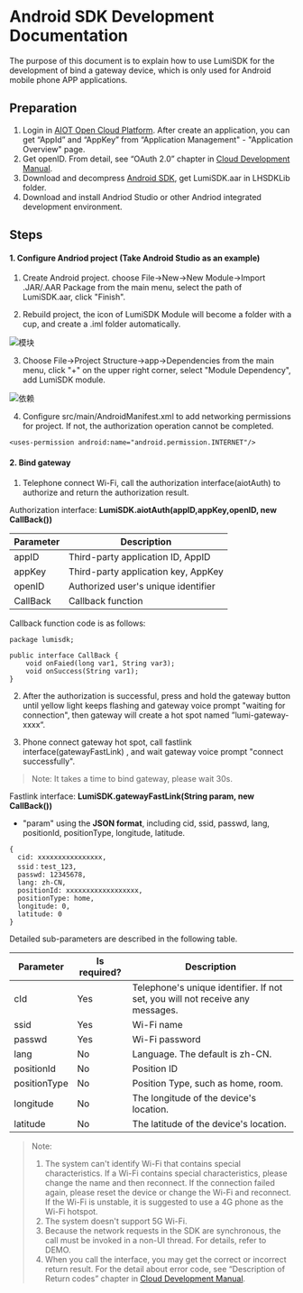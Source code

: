 # Android SDK Development Documentation

The purpose of this document is to explain how to use LumiSDK for the development of bind a gateway device, which is only used for Android mobile phone APP applications.



## Preparation

1. Login in [AIOT Open Cloud Platform](https://opencloud.aqara.cn/). After create an application, you can get “AppId” and “AppKey” from “Application Management" - "Application Overview" page.
2. Get openID. From detail, see “OAuth 2.0” chapter in [Cloud Development Manual](http://docs.opencloud.aqara.cn/development/cloud-development/#oauth20).
3. Download and decompress [Android SDK](http://cdn.cnbj2.fds.api.mi-img.com/cdn/aiot/sdk/aiot_sdk_fastlink_android_v0.4_.zip), get LumiSDK.aar in LHSDKLib folder.
4. Download and install Andriod Studio or other Andriod integrated development environment.




## Steps

#### 1. Configure Andriod project (Take Android Studio as an example)

1) Create Android project. choose File->New->New Module->Import .JAR/.AAR Package from the main menu, select the path of LumiSDK.aar, click "Finish".

2) Rebuild project, the icon of LumiSDK Module will become a folder with a cup, and create a .iml folder automatically.

![模块](http://cdn.cnbj2.fds.api.mi-img.com/cdn/aiot/doc-images/zh/sdk/lumisdk.png)

3) Choose File->Project Structure->app->Dependencies from the main menu, click "+" on the upper right corner, select "Module Dependency", add LumiSDK module.

![依赖](http://cdn.cnbj2.fds.api.mi-img.com/cdn/aiot/doc-images/zh/sdk/dependencies.png)

4) Configure src/main/AndroidManifest.xml to add networking permissions for project. If not, the authorization operation cannot be completed.

```
<uses-permission android:name="android.permission.INTERNET"/>
```



#### 2. Bind gateway

1) Telephone connect Wi-Fi, call the authorization interface(aiotAuth) to authorize and return the authorization result.

Authorization interface: **LumiSDK.aiotAuth(appID,appKey,openID, new CallBack())**

| Parameter | Description                         |
| --------- | ----------------------------------- |
| appID     | Third-party application ID, AppID   |
| appKey    | Third-party application key, AppKey |
| openID    | Authorized user's unique identifier |
| CallBack  | Callback function                   |

Callback function code is as follows:

```
package lumisdk;

public interface CallBack {
    void onFaied(long var1, String var3);
    void onSuccess(String var1);
}
```



2) After the authorization is successful, press and hold the gateway button until yellow light keeps flashing and gateway voice prompt "waiting for connection", then gateway will create a hot spot named ”lumi-gateway-xxxx“.

3) Phone connect gateway hot spot, call fastlink interface(gatewayFastLink) , and wait gateway voice prompt "connect successfully".

> Note: It takes a time to bind gateway, please wait 30s.

Fastlink interface: **LumiSDK.gatewayFastLink(String param, new CallBack())**

- "param" using the **JSON format**, including cid, ssid, passwd, lang, positionId, positionType, longitude, latitude.


```
{
  cid: xxxxxxxxxxxxxxxx, 
  ssid：test_123, 
  passwd: 12345678, 
  lang: zh-CN, 
  positionId: xxxxxxxxxxxxxxxxxx, 
  positionType: home, 
  longitude: 0, 
  latitude: 0
}
```

Detailed sub-parameters are described in the following table.

| Parameter    | Is required? | Description                              |
| ------------ | ------------ | ---------------------------------------- |
| cId          | Yes          | Telephone's unique identifier. If not set, you will not receive any messages. |
| ssid         | Yes          | Wi-Fi name                               |
| passwd       | Yes          | Wi-Fi password                           |
| lang         | No           | Language. The default is zh-CN.          |
| positionId   | No           | Position ID                              |
| positionType | No           | Position Type, such as home, room.       |
| longitude    | No           | The longitude of the device's location.  |
| latitude     | No           | The latitude of the device's location.   |



> Note:
>
> 1. The system can't identify Wi-Fi that contains special characteristics. If a Wi-Fi contains special characteristics, please change the name and then reconnect. If the connection failed again, please reset the device or change the Wi-Fi and reconnect. If the Wi-Fi is unstable, it is suggested to use a 4G phone as the Wi-Fi hotspot.
> 2. The system doesn't support 5G Wi-Fi.
> 3. Because the network requests in the SDK are synchronous, the call must be invoked in a non-UI thread. For details, refer to DEMO.
> 4. When you call the interface, you may get the correct or incorrect return result. For the detail about error code, see “Description of Return codes” chapter in [Cloud Development Manual](http://docs.opencloud.aqara.cn/development/cloud-development/#_14).
